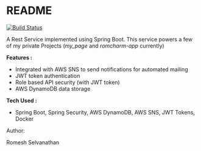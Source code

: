 # README #

[![Build Status](https://travis-ci.org/rselvanathan/romcharm-rest.svg?branch=master)](https://travis-ci.org/rselvanathan/romcharm-rest)

A Rest Service implemented using Spring Boot. This service powers a few of my private Projects (_my_page_ and _romcharm-app_ 
currently)

**Features :**
 - Integrated with AWS SNS to send notifications for automated mailing
 - JWT token authentication
 - Role based API security (with JWT token)
 - AWS DynamoDB data storage
 
**Tech Used :**
 - Spring Boot, Spring Security, AWS DynamoDB, AWS SNS, JWT Tokens, Docker

Author:

Romesh Selvanathan